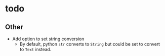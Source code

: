 # todo

## Other

- Add option to set string conversion
  - By default, python `str` converts to `String` but could be set to convert to `Text` instead.